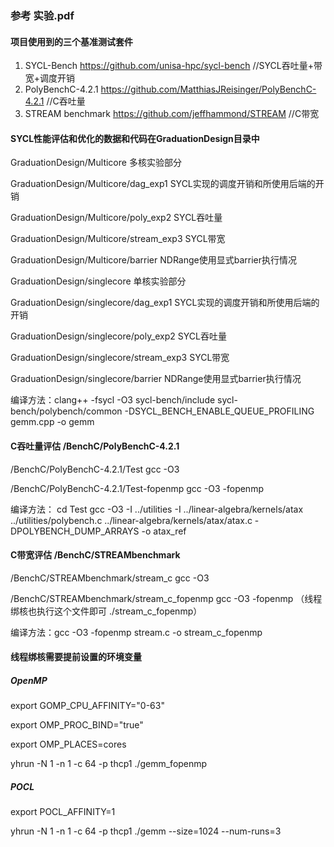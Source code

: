 ### 参考 实验.pdf

#### 项目使用到的三个基准测试套件
1. SYCL-Bench  https://github.com/unisa-hpc/sycl-bench  //SYCL吞吐量+带宽+调度开销
2. PolyBenchC-4.2.1  https://github.com/MatthiasJReisinger/PolyBenchC-4.2.1     //C吞吐量
3. STREAM benchmark  https://github.com/jeffhammond/STREAM   //C带宽

#### SYCL性能评估和优化的数据和代码在GraduationDesign目录中
GraduationDesign/Multicore 多核实验部分

GraduationDesign/Multicore/dag_exp1 SYCL实现的调度开销和所使用后端的开销

GraduationDesign/Multicore/poly_exp2 SYCL吞吐量

GraduationDesign/Multicore/stream_exp3 SYCL带宽

GraduationDesign/Multicore/barrier NDRange使用显式barrier执行情况

GraduationDesign/singlecore 单核实验部分

GraduationDesign/singlecore/dag_exp1 SYCL实现的调度开销和所使用后端的开销

GraduationDesign/singlecore/poly_exp2 SYCL吞吐量

GraduationDesign/singlecore/stream_exp3 SYCL带宽

GraduationDesign/singlecore/barrier NDRange使用显式barrier执行情况

编译方法：clang++ -fsycl -O3 sycl-bench/include sycl-bench/polybench/common -DSYCL_BENCH_ENABLE_QUEUE_PROFILING gemm.cpp -o gemm

#### C吞吐量评估 /BenchC/PolyBenchC-4.2.1
/BenchC/PolyBenchC-4.2.1/Test gcc -O3

/BenchC/PolyBenchC-4.2.1/Test-fopenmp gcc -O3 -fopenmp

编译方法：
cd Test
gcc -O3 -I ../utilities -I ../linear-algebra/kernels/atax ../utilities/polybench.c ../linear-algebra/kernels/atax/atax.c -DPOLYBENCH_DUMP_ARRAYS -o atax_ref

#### C带宽评估 /BenchC/STREAMbenchmark
/BenchC/STREAMbenchmark/stream_c   gcc -O3

/BenchC/STREAMbenchmark/stream_c_fopenmp  gcc -O3 -fopenmp （线程绑核也执行这个文件即可 ./stream_c_fopenmp）

编译方法：gcc -O3 -fopenmp stream.c -o stream_c_fopenmp

#### 线程绑核需要提前设置的环境变量
##### OpenMP 
export GOMP_CPU_AFFINITY="0-63"

export OMP_PROC_BIND="true"

export OMP_PLACES=cores

yhrun -N 1 -n 1 -c 64 -p thcp1 ./gemm_fopenmp

##### POCL
export POCL_AFFINITY=1

yhrun -N 1 -n 1 -c 64 -p thcp1 ./gemm --size=1024 --num-runs=3





